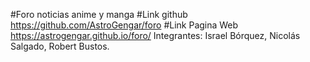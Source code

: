 #Foro noticias anime y manga
#Link github https://github.com/AstroGengar/foro
#Link Pagina Web https://astrogengar.github.io/foro/
Integrantes:
Israel Bórquez, Nicolás Salgado, Robert Bustos.

